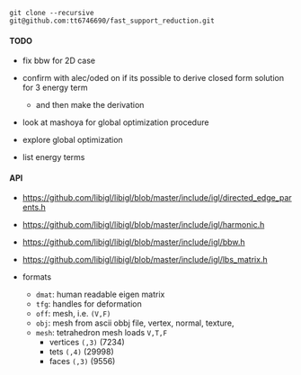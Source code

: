

```
git clone --recursive git@github.com:tt6746690/fast_support_reduction.git
```


#### TODO

+ fix bbw for 2D case
+ confirm with alec/oded on if its possible to derive closed form solution for 3 energy term
    + and then make the derivation 

+ look at mashoya for global optimization procedure
+ explore global optimization
+ list energy terms


#### API 


+ https://github.com/libigl/libigl/blob/master/include/igl/directed_edge_parents.h
+ https://github.com/libigl/libigl/blob/master/include/igl/harmonic.h
+ https://github.com/libigl/libigl/blob/master/include/igl/bbw.h
+ https://github.com/libigl/libigl/blob/master/include/igl/lbs_matrix.h


+ formats
    + `dmat`: human readable eigen matrix
    + `tfg`: handles for deformation
    + `off`: mesh, i.e. `(V,F)`
    + `obj`: mesh from ascii obbj file, vertex, normal, texture, 
    + `mesh`: tetrahedron mesh  loads `V,T,F` 
        + vertices `(,3)` (7234)
        + tets `(,4)` (29998)
        + faces `(,3)` (9556)